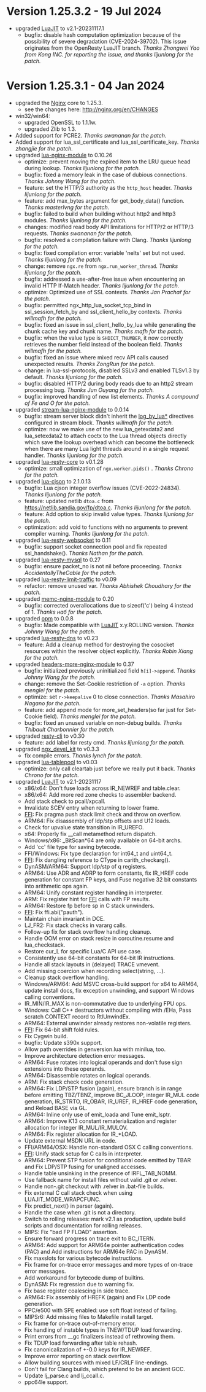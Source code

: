<!---
    @title         ChangeLog for 1.25.3.x
    @creator       Johnny Wang
    @created       2024-01-04 04:05 GMT
--->

# Version 1.25.3.2 - 19 Jul 2024

* upgraded [LuaJIT](https://github.com/openresty/luajit2) to v2.1-20231117.1
    * bugfix: disable hash computation optimization because of the possibility of severe degradation (CVE-2024-39702). This issue originates from the OpenResty LuaJIT branch. _Thanks Zhongwei Yao from Kong INC. for reporting the issue, and thanks lijunlong for the patch._

# Version 1.25.3.1 - 04 Jan 2024

* upgraded the [Nginx](nginx.html) core to 1.25.3.
    * see the changes here: http://nginx.org/en/CHANGES
* win32/win64:
    * upgraded OpenSSL to 1.1.1w.
    * upgraded Zlib to 1.3.
* Added support for PCRE2. _Thanks swananan for the patch._
* Added support for lua_ssl_certificate and lua_ssl_certificate_key. _Thanks zhangjie for the patch._
* upgraded [lua-nginx-module](https://github.com/openresty/lua-nginx-module#readme)	to 0.10.26
    * optimize: prevent moving the expired item to the LRU queue head during lookup. _Thanks lijunlong for the patch._
    * bugfix: fixed a memory leak in the case of dubious connections. _Thanks Johnny Wang for the patch._
    * feature: set the HTTP/3 authority as the `http_host` header. _Thanks lijunlong for the patch._
    * feature: add max_bytes argument for get_body_data() function. _Thanks masterlvng for the patch._
    * bugfix: failed to build when building without http2 and http3 modules. _Thanks lijunlong for the patch._
    * changes: modified read body API limitations for HTTP/2 or HTTP/3 requests. _Thanks swananan for the patch._
    * bugfix: resolved a compilation failure with Clang. _Thanks lijunlong for the patch._
    * bugfix: fixed compilation error: variable 'nelts' set but not used. _Thanks lijunlong for the patch._
    * change: remove `ngx.re` from `ngx.run_worker_thread`. _Thanks lijunlong for the patch._
    * bugfix: addressed a use-after-free issue when encountering an invalid HTTP If-Match header. _Thanks lijunlong for the patch._
    * optimize: Optimized use of SSL contexts. _Thanks Jan Prachař for the patch._
    * bugfix: permitted ngx_http_lua_socket_tcp_bind in ssl_session_fetch_by and ssl_client_hello_by contexts. _Thanks willmafh for the patch._
    * bugfix: fixed an issue in ssl_client_hello_by_lua while generating the chunk cache key and chunk name. _Thanks mafh for the patch._
    * bugfix: when the value type is `SHDICT_TNUMBER`, it now correctly retrieves the number field instead of the boolean field. _Thanks willmafh for the patch._
    * bugfix: fixed an issue where mixed recv API calls caused unexpected results. _Thanks ZongRun for the patch._
    * change: in lua-ssl-protocols, disabled SSLv3 and enabled TLSv1.3 by default. _Thanks lijunlong for the patch._
    * bugfix: disabled HTTP/2 during body reads due to an http2 stream processing bug. _Thanks Jun Ouyang for the patch._
    * bugfix: improved handling of new list elements. _Thanks A compound of Fe and O for the patch._
* upgraded [stream-lua-nginx-module](https://github.com/openresty/stream-lua-nginx-module#readme) to 0.0.14
    * bugfix: stream server block didn't inherit the [log_by_lua*](https://github.com/openresty/lua-nginx-module#log_by_lua) directives configured in stream block. _Thanks willmafh for the patch._
    * optimize: now we make use of the new lua_getexdata2 and lua_setexdata2 to attach coctx to the Lua thread objects directly which save the lookup overhead which can become the bottleneck when there are many Lua light threads around in a single request handler. _Thanks lijunlong for the patch._
* upgraded [lua-resty-core](https://github.com/openresty/lua-resty-core) to v0.1.28
    * optimize: small optimization of `ngx.worker.pids()` . _Thanks Chrono for the patch._
* upgraded [lua-cjson](https://github.com/openresty/lua-cjson) to 2.1.0.13
    * bugfix: Lua cjson integer overflow issues (CVE-2022-24834). _Thanks lijunlong for the patch._
    * feature: updated netlib `dtoa.c` from https://netlib.sandia.gov/fp/dtoa.c. _Thanks lijunlong for the patch._
    * feature: Add option to skip invalid value types. _Thanks lijunlong for the patch._
    * optimization: add void to functions with no arguments to prevent compiler warning. _Thanks lijunlong for the patch._
* upgraded [lua-resty-websocket](https://github.com/openresty/lua-resty-websocket) to 0.11
    * bugfix: support socket connection pool and fix repeated ssl_handshake(). _Thanks Nathan for the patch._
* upgraded [lua-resty-mysql](https://github.com/openresty/lua-resty-mysql) to 0.27
    * bugfix: ensure packet_no is not nil before proceeding. _Thanks AccidentallyTheCable for the patch._
* upgraded [lua-resty-limit-traffic](https://github.com/openresty/lua-resty-limit-traffic) to v0.09
    * refactor: remove unused var. _Thanks Abhishek Choudhary for the patch._
* upgraded [memc-nginx-module](https://github.com/openresty/memc-nginx-module) to 0.20
    * bugfix: corrected overallocations due to sizeof('c') being 4 instead of 1. _Thanks наб for the patch._
* upgraded [opm](https://github.com/openresty/opm) to 0.0.8
    * bugfix: Made compatible with [LuaJIT](https://github.com/openresty/luajit2) x.y.ROLLING version. _Thanks Johnny Wang for the patch._
* upgraded [lua-resty-dns](https://github.com/openresty/lua-resty-dns) to v0.23
    * feature: Add a cleanup method for destroying the cosocket resources within the resolver object explicitly. _Thanks Robin Xiang for the patch._
* upgraded [headers-more-nginx-module](https://github.com/openresty/headers-more-nginx-module#readme) to 0.37
    * bugfix: initialized previously uninitialized field `h[i]->append`. _Thanks Johnny Wang for the patch._
    * change: remove the Set-Cookie restriction of `-a` option. _Thanks menglei for the patch._
    * optimize: set `r->keepalive` 0 to close connection. _Thanks Masahiro Nagano for the patch._
    * feature: add append mode for more_set_headers(so far just for Set-Cookie field). _Thanks menglei for the patch._
    * bugfix: fixed an unused variable on non-debug builds. _Thanks Thibault Charbonnier for the patch._
* upgraded [resty-cli](https://github.com/openresty/resty-cli) to v0.30
    * feature: add label for resty cmd. _Thanks lijunlong for the patch._
* upgraded [ngx_devel_kit](https://github.com/simplresty/ngx_devel_kit) to v0.3.3
    * fix compile errors. _Thanks lynch for the patch._
* upgraded [lua-tablepool](https://github.com/openresty/lua-tablepool) to v0.03
    * optimize: only call cleartab just before we really put it back. _Thanks Chrono for the patch._
* upgraded [LuaJIT](https://github.com/openresty/luajit2) to v2.1-20231117
    * x86/x64: Don't fuse loads across IR_NEWREF and table.clear.
    * x86/x64: Add more red zone checks to assembler backend.
    * Add stack check to pcall/xpcall.
    * Invalidate SCEV entry when returning to lower frame.
    * [FFI](http://luajit.org/ext_ffi.html): Fix pragma push stack limit check and throw on overflow.
    * ARM64: Fix disassembly of ldp/stp offsets and U12 loads.
    * Check for upvalue state transition in IR_UREFO.
    * x64: Properly fix __call metamethod return dispatch.
    * Windows/x86: _BitScan*64 are only available on 64-bit archs.
    * Add 'cc' file type for saving bytecode.
    * FFI/Windows: Fix type declaration for int64_t and uint64_t.
    * [FFI](http://luajit.org/ext_ffi.html): Fix dangling reference to CType in carith_checkarg().
    * DynASM/ARM64: Support ldp/stp of q registers.
    * ARM64: Use ADR and ADRP to form constants, fix IR_HREF code generation for constant FP keys, and Fuse negative 32 bit constants into arithmetic ops again.
    * ARM64: Unify constant register handling in interpreter.
    * ARM: Fix register hint for [FFI](http://luajit.org/ext_ffi.html) calls with FP results.
    * ARM64: Restore fp before sp in C stack unwinders.
    * [FFI](http://luajit.org/ext_ffi.html): Fix ffi.abi("pauth").
    * Maintain chain invariant in DCE.
    * LJ_FR2: Fix stack checks in vararg calls.
    * Follow-up fix for stack overflow handling cleanup.
    * Handle OOM error on stack resize in coroutine.resume and lua_checkstack.
    * Restore cur_L for specific Lua/C API use case.
    * Consistently use 64-bit constants for 64-bit IR instructions.
    * Handle all stack layouts in (delayed) TRACE vmevent.
    * Add missing coercion when recording select(string, ...).
    * Cleanup stack overflow handling.
    * Windows/ARM64: Add MSVC cross-build support for x64 to ARM64, update install docs, fix exception unwinding, and support Windows calling conventions.
    * IR_MIN/IR_MAX is non-commutative due to underlying FPU ops.
    * Windows: Call C++ destructors without compiling with /EHa, Pass scratch CONTEXT record to RtlUnwindEx.
    * ARM64: External unwinder already restores non-volatile registers.
    * [FFI](http://luajit.org/ext_ffi.html): Fix 64-bit shift fold rules.
    * Fix Cygwin build.
    * bugfix: Update s390x support.
    * Allow path overrides in genversion.lua with minilua, too.
    * Improve architecture detection error messages.
    * ARM64: Fuse rotates into logical operands and don't fuse sign extensions into these operands.
    * ARM64: Disassemble rotates on logical operands.
    * ARM: Fix stack check code generation.
    * ARM64: Fix LDP/STP fusion (again), ensure branch is in range before emitting TBZ/TBNZ, improve BC_JLOOP, integer IR_MUL code generation, IR_STRTO, IR_OBAR, IR_UREF, IR_HREF code generation, and Reload BASE via GL.
    * ARM64: Inline only use of emit_loada and Tune emit_lsptr.
    * ARM64: Improve K13 constant rematerialization and register allocation for integer IR_MUL/IR_MULOV.
    * ARM64: Fix register allocation for IR_*LOAD.
    * Update external MSDN URL in code.
    * FFI/ARM64/OSX: Handle non-standard OSX C calling conventions.
    * [FFI](http://luajit.org/ext_ffi.html): Unify stack setup for C calls in interpreter.
    * ARM64: Prevent STP fusion for conditional code emitted by TBAR and Fix LDP/STP fusing for unaligned accesses.
    * Handle table unsinking in the presence of IRFL_TAB_NOMM.
    * Use fallback name for install files without valid .git or .relver.
    * Handle non-.git checkout with .relver in .bat-file builds.
    * Fix external C call stack check when using LUAJIT_MODE_WRAPCFUNC.
    * Fix predict_next() in parser (again).
    * Handle the case when .git is not a directory.
    * Switch to rolling releases: mark v2.1 as production, update build scripts and documentation for rolling releases.
    * MIPS: Fix "bad FP FLOAD" assertion.
    * Ensure forward progress on trace exit to BC_ITERN.
    * ARM64: Add support for ARM64e pointer authentication codes (PAC) and Add instructions for ARM64e PAC in DynASM.
    * Fix maxslots for various bytecode instructions.
    * Fix frame for on-trace error messages and more types of on-trace error messages.
    * Add workaround for bytecode dump of builtins.
    * DynASM: Fix regression due to warning fix.
    * Fix base register coalescing in side trace.
    * ARM64: Fix assembly of HREFK (again) and Fix LDP code generation.
    * PPC/e500 with SPE enabled: use soft float instead of failing.
    * MIPSr6: Add missing files to Makefile install target.
    * Fix frame for on-trace out-of-memory error.
    * Fix handling of instable types in TNEW/TDUP load forwarding.
    * Print errors from __gc finalizers instead of rethrowing them.
    * Fix TDUP load forwarding after table rehash.
    * Fix canonicalization of +-0.0 keys for IR_NEWREF.
    * Improve error reporting on stack overflow.
    * Allow building sources with mixed LF/CRLF line-endings.
    * Don't fail for Clang builds, which pretend to be an ancient GCC.
    * Update lj_parse.c and lj_ccall.c.
    * ppc64le support.
